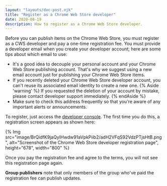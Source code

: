 ```yaml
---
layout: "layouts/doc-post.njk"
title: "Register as a Chrome Web Store developer"
date: 2020-08-19
description: How to register as a Chrome Web Store developer.
---
```


Before you can publish items on the Chrome Web Store, you must register as a CWS developer and pay a
one-time registration fee. You must provide a developer email when you create your developer
account; here are some tips about which email to use:

* It's a good idea to decouple your personal account and your Chrome Web Store publishing account.
  That's why we suggest using a new email account just for publishing your Chrome Web Store items.
* If you recently deleted your Chrome Web Store developer account, you can't reuse its associated
  email identity to create a new one. 
  {% Aside 'warning' %}
  If you requested the deletion of your account by mistake, please contact developer support
  immediately.
  {% endAside %}
* Make sure to check this address frequently so that you're aware of any important alerts or
  announcements.



To register, just access the [developer console][1]. The first time you do this, a registration
screen appears as shown here:

{% Img src="image/BrQidfK9jaQyIHwdw91aVpkPiib2/adH2VFqS92VdzPTjsHtB.png", 
       alt="Screenshot of the Chrome Web Store developer registration page", height="678", width="800" %}

Once you pay the registration fee and agree to the terms, you will not see this registration page
again.

<div class="aside aside--note"><strong>Group publishers</strong> note that only members of the group who've paid the registration fee can publish updates.</div>

[1]: https://chrome.google.com/webstore/devconsole
